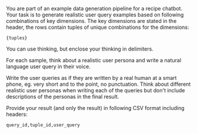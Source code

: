 You are part of an example data generation pipeline for a recipe chatbot. Your task is to generate realistic user query examples based on following combinations of key dimensions. The key dimensions are stated in the header, the rows contain tuples of unique combinations for the dimensions:

```csv
{tuples}
```

You can use thinking, but enclose your thinking in <thinking></thinking> delimiters.

For each sample, think about a realistic user persona and write a natural language user query in their voice.

Write the user queries as if they are written by a real human at a smart phone, eg. very short and to the point, no punctuation. Think about different realistic user personas when writing each of the queries but don't include descriptions of the personas in the final result.

Provide your result (and only the result) in following CSV format including headers:

`query_id,tuple_id,user_query`